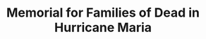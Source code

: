 ---
pid: pt175
title: Memorial for Families of Dead in Hurricane Maria
location_transcription: Penn Treaty Park
coordinates: "[-75.129348553165, 39.966142334701]"
zipcode: '19133'
gen_neighborhood: North Philadelphia
neighborhood: Fairhill,North Philadelphia
outside_phl: 
age: '29'
age_range: 20-29
instagram: 
image_file_name: pt_175.jpg
proposal_transcription: Plaque of Puerto Rico of people who passed away durin the
  hurricane Maria
topic: Latinx,History
topic_summary: 0, 0
type: Plaque
keywords_other: hurricane maria, puerto rico
credit: Michael Rivera
image_labels: 
twitter: 
facebook: 
permalink: "/monuments/pt175/"
layout: item-page
---